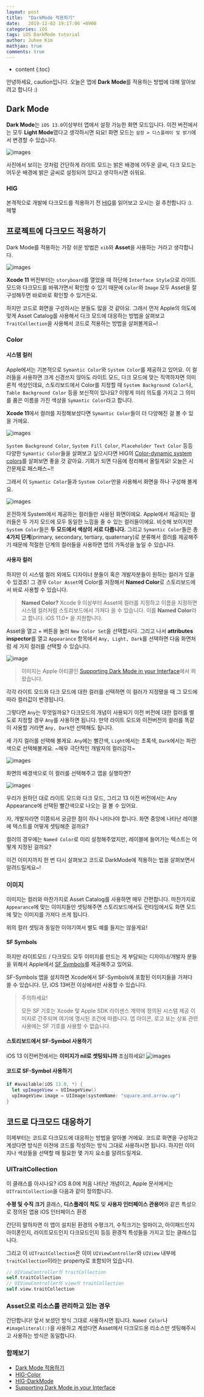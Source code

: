```yaml
---
layout: post
title:  "DarkMode 적용하기"
date:   2019-12-02 19:17:06 +0900
categories: iOS
tags: iOS DarkMode tutorial
author: Juhee Kim
mathjax: true
comments: true
---
```


* content
{:toc}

안녕하세요, caution입니다. 오늘은 앱에 **Dark Mode**를 적용하는 방법에 대해 알아보려고 합니다 :)

## Dark Mode
**Dark Mode**는 `iOS 13.0`이상부터 앱에서 설정 가능한 화면 모드입니다. 이전 버전에서는 모두 **Light Mode**였다고 생각하시면 되요! 화면 모드는 `설정 > 디스플레이 및 밝기`에서 변경할 수 있습니다.

![images](/images/darkmode/darkmode_setting.png)

사진에서 보이는 것처럼 간단하게 라이트 모드는 밝은 배경에 어두운 글씨, 다크 모드는 어두운 배경에 밝은 글씨로 설정되어 있다고 생각하시면 쉬워요.

### HIG
본격적으로 개발에 다크모드를 적용하기 전 [HIG]()를 읽어보고 오시는 걸 추천합니다 :). 헤헿

## 프로젝트에 다크모드 적용하기
Dark Mode를 적용하는 가장 쉬운 방법은 `xib`와 **Asset**을 사용하는 거라고 생각합니다.

![images](/images/darkmode/storyboard.png)

 **Xcode 11** 버전부터는 `storyboard`를 열었을 때 하단에 `Interface Style`으로 라이트모드와 다크모드를 바꿔가면서 확인할 수 있기 때문에 `Color`와 `Image` 모두 Asset을 잘 구성해두면 바로바로 확인할 수 있거든요.

하지만 코드로 화면을 구성하시는 분들도 많을 것 같아요. 그래서 먼저 Apple의 의도에 맞게 Asset Catalog를 사용해서 다크 모드에 대응하는 방법을 살펴보고 `TraitCollection`을 사용해서 코드로 적용하는 방법을 살펴볼게요~!

### Color

#### 시스템 컬러
Apple에서는 기본적으로 `Symantic Color`와 `System Color`를 제공하고 있어요. 이 컬러들을 사용하면 크게 신경쓰지 않아도 라이트 모드, 다크 모드에 맞는 직역하자면 의미론적 색상인데요, 스토리보드에서 Color를 지정할 때 `System Background Color`나, `Table Background Color` 등을 보신적이 있나요? 이렇게 미리 의도를 가지고 그 의미를 품은 이름을 가진 색상을 `Symantic Color`라고 합니다.

**Xcode 11**에서 컬러를 지정해보셨다면 `Symantic Color`들이 더 다양해진 걸 볼 수 있을 거에요.

![images](/images/darkmode/storyboard_symantic.png)

`System Background Color`, `System Fill Color`, `Placeholder Text Color` 등등 다양한 `Symantic Color`들을 살펴보고 싶으시다면 HIG의 [Color-dynamic system colors](https://developer.apple.com/design/human-interface-guidelines/ios/visual-design/color/#dynamic-system-colors)를 살펴보면 좋을 것 같아요. 기회가 되면 다음에 정리해서 올릴게요! 오늘은 시간문제로 패스패스~!!

그래서 이 `Symantic Color`들과 `System Color`만을 사용해서 화면을 하나 구성해 볼게요.

![images](/images/darkmode/color_1.png)

온전하게 System에서 제공하는 컬러들만 사용된 화면이에요. Apple에서 제공되는 컬러들은 두 가지 모드에 모두 동일한 느낌을 줄 수 있는 컬러들이에요. 비슷해 보이지만 `System Color`들은 **두 모드에서 색상이 서로 다릅니다.** 그리고 `Symantic Color`들은 총 **4가지 단계**(primary, secondary, tertiary, quaternary)로 분류해서 컬러를 제공해주기 때문에 적절한 단계의 컬러들을 사용하면 앱의 가독성을 높일 수 있습니다.

#### 사용자 컬러
하지만 이 시스템 컬러 외에도 디자이너 분들이 혹은 개발자분들이 원하는 컬러가 있을 수 있겠죠! 그 경우 `Color Asset`에 Color를 저장해서 **Named Color**로 스토리보드에서 바로 사용할 수 있습니다.

> **Named Color?**
> Xcode 9 이상부터 Asset에 컬러를 지정하고 이름을 지정하면 시스템 컬러처럼 스토리보드에서 가져다 쓸 수 있습니다. 이를 **Named Color**라고 합니다. iOS 11.0+ 을 지원합니다.

Asset을 열고 + 버튼을 눌러 `New Color Set`을 선택합시다. 그리고 나서 **attributes inspector**를 열고
`Appearance` 항목에서 `Any, Light, Dark`를 선택하면 다음 화면처럼 세 가지 컬러를 선택할 수 있습니다.

![image](https://docs-assets.developer.apple.com/published/78deff678c/3b52f26a-3521-436a-84bf-6ac1374b9059.png)

> 이미지는 Apple 아티클인 [Supporting Dark Mode in your Interface](https://developer.apple.com/documentation/appkit/supporting_dark_mode_in_your_interface/)에서 퍼왔습니다.

각각 라이트 모드와 다크 모드에 대한 컬러를 선택하면 이 컬러가 지정됐을 때 그 모드에 따라 컬러값이 변경됩니다.

그렇다면 `Any`는 무엇일까요? 다크모드의 개념이 사용되기 이전 버전에 대한 컬러를 별도로 지정할 경우 `Any`를 사용하면 됩니다. 만약 라이트 모드와 이전버전의 컬러를 똑같이 사용할 거라면 `Any, Dark`만 선택해도 됩니다.

세 가지 컬러를 선택해 볼게요. `Any`에는 빨간색, `Light`에서는 초록색, `Dark`에서는 파란색으로 선택해볼게요. ~매우 극단적인 개발자의 컬러감각~

![images](/images/darkmode/color_2.png)

화면의 배경색으로 이 컬러를 선택해주고 앱을 실행하면?

![images](/images/darkmode/color_3.png)

우리가 원하던 대로 라이트 모드와 다크 모드, 그리고 13 이전 버전에서는 Any Appearance에 선택된 빨간색으로 나오는 걸 볼 수 있어요.

자, 개발자라면 이쯤되서 궁금한 점이 하나 나타나야 합니다. 화면 중앙에 나타난 레이블에 텍스트를 어떻게 셋팅해준 걸까요?

컬러의 경우에는 `Named Color`로 미리 설정해주었지만, 레이블에 들어가는 텍스트는 어떻게 지정된 걸까요?

이건 이미지까지 한 번 다시 살펴보고 코드로 DarkMode에 적용하는 법을 살펴보면서 알려드릴게요~!

### 이미지

이미지는 컬러와 마찬가지로 Asset Catalog를 사용하면 매우 간편합니다. 마찬가지로 `Appearance`에 맞는 이미지들만 셋팅해주면 스토리보드에서도 런타임에서도 화면 모드에 맞는 이미지를 가져다 쓰게 됩니다.

위의 컬러 셋팅과 동일한 이야기여서 별도 예를 들지는 않을게요!

#### SF Symbols
하지만 라이트모드 / 다크모드 모두 이미지를 만드는 게 부담되는 디자이너/개발자 분들을 위해서 Apple에서 [SF Symbols](https://developer.apple.com/design/human-interface-guidelines/sf-symbols/)를 제공해주고 있어요.

SF-Symbols 앱을 설치하면 Xcode에서 SF-Symbols에 포함된 이미지들을 가져다 쓸 수 있습니다. 단, iOS 13버전 이상에서만 사용할 수 있습니다.

> 주의하세요!
>
> 모든 SF 기호는 Xcode 및 Apple SDK 라이센스 계약에 정의된 시스템 제공 이미지로 간주되며 여기에 명시된 조건에 따릅니다. 앱 아이콘, 로고 또는 상표 관련 사용에는 SF 기호를 사용할 수 없습니다.

#### 스토리보드에서 SF-Symbol 사용하기
iOS 13 이전버전에서는 **이미지가 nil로 셋팅되니까** 조심하세요!
![images](/images/darkmode/sf_symbols.png)

#### 코드로 SF-Symbol 사용하기
```swift
if #available(iOS 13.0, *) {
  let upImageView = UIImageView()
  upImageView.image = UIImage(systemName: "square.and.arrow.up")
}
```

## 코드로 다크모드 대응하기
이제부터는 코드로 다크모드에 대응하는 방법을 알아볼 거에요. 코드로 화면을 구성하고 계셨다면 방식은 이전에 코드를 작성하는 방식 그대로 사용하시면 됩니다. 하지만 이미지나 색상들을 선택할 때 필요한 몇 가지 요소를 알려드릴게요.

### UITraitCollection
이 클래스를 아시나요? iOS 8.0에 처음 나타난 개념이고, Apple 문서에서는 `UITraitCollection`을 다음과 같이 정의합니다.

**수평 및 수직 크기** 클래스, **디스플레이 척도** 및 **사용자 인터페이스 관용어**와 같은 특성으로 정의된 앱용 iOS 인터페이스 환경

간단히 말하자면 이 앱이 설치된 환경의 수평크기, 수직크기는 얼마이고, 아이패드인지 아이폰인지, 라이트모드인지 다크모드인지 등등 환경적 특성들을 가지고 있는 클래스입니다.

그리고 이 `UITraitCollection`은 이미 `UIViewController`와 `UIView` 내부에 `traitCollection`이라는 property로 포함되어 있습니다.

```swift
// UIViewController의 traitCollection
self.traitCollection
// UIViewController의 view의 traitCollection
self.view.traitCollection
```


### Asset으로 리소스를 관리하고 있는 경우
간단합니다! 앞서 보셨던 방식 그대로 사용하시면 됩니다. `Named Color`나 `#imageliteral(:)`을 사용하고 계셨다면 Asset에서 다크모드용 리소스만 셋팅해주시고 사용하는 방식은 동일합니다.


### 함께보기
* [Dark Mode 적용하기]()
* [HIG-Color](https://developer.apple.com/design/human-interface-guidelines/ios/visual-design/color/)
* [HIG-DarkMode](https://developer.apple.com/design/human-interface-guidelines/ios/visual-design/dark-mode/)
* [Supporting Dark Mode in your Interface](https://developer.apple.com/documentation/appkit/supporting_dark_mode_in_your_interface/)
